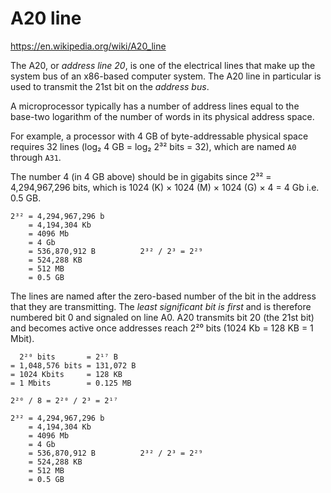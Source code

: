 # A20 line

https://en.wikipedia.org/wiki/A20_line

The A20, or *address line 20*, is one of the electrical lines that make up the system bus of an x86-based computer system. The A20 line in particular is used to transmit the 21st bit on the *address bus*.

A microprocessor typically has a number of address lines equal to the base-two logarithm of the number of words in its physical address space.

For example, a processor with 4 GB of byte-addressable physical space requires 32 lines (log₂ 4 GB = log₂ 2³² bits = 32), which are named `A0` through `A31`.

The number 4 (in 4 GB above) should be in gigabits since 2³² = 4,294,967,296 bits, which is 1024 (K) × 1024 (M) × 1024 (G) × 4 = 4 Gb i.e. 0.5 GB.

```
2³² = 4,294,967,296 b
    = 4,194,304 Kb
    = 4096 Mb
    = 4 Gb
    = 536,870,912 B          2³² / 2³ = 2²⁹
    = 524,288 KB
    = 512 MB
    = 0.5 GB
```

The lines are named after the zero-based number of the bit in the address that they are transmitting. The *least significant bit is first* and is therefore numbered bit 0 and signaled on line A0. A20 transmits bit 20 (the 21st bit) and becomes active once addresses reach 2²⁰ bits (1024 Kb = 128 KB = 1 Mbit).

```
  2²⁰ bits       = 2¹⁷ B
= 1,048,576 bits = 131,072 B
= 1024 Kbits     = 128 KB
= 1 Mbits        = 0.125 MB

2²⁰ / 8 = 2²⁰ / 2³ = 2¹⁷

2³² = 4,294,967,296 b
    = 4,194,304 Kb
    = 4096 Mb
    = 4 Gb
    = 536,870,912 B          2³² / 2³ = 2²⁹
    = 524,288 KB
    = 512 MB
    = 0.5 GB
```
